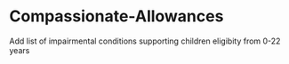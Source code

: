 # Compassionate-Allowances
Add list of impairmental conditions supporting children eligibity from 0-22 years
